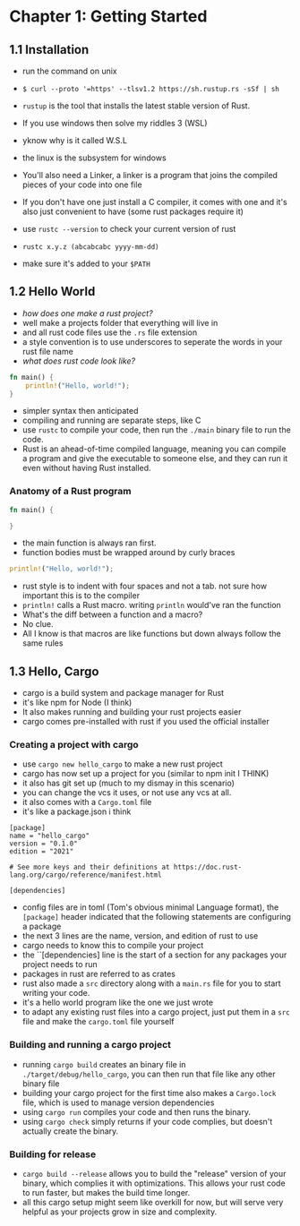 # Chapter 1: Getting Started
## 1.1 Installation

- run the command on unix

- ``$ curl --proto '=https' --tlsv1.2 https://sh.rustup.rs -sSf | sh``

- ``rustup`` is the tool that installs the latest stable version of Rust.
  
- If you use windows then solve my riddles 3 (WSL)
- yknow why is it called W.S.L
- the linux is the subsystem for windows
- You'll also need a Linker, a linker is a program that joins the compiled pieces of your code into one file
- If you don't have one just install a C compiler, it comes with one and it's also just convenient to have (some rust packages require it)
- use ``rustc --version`` to check your current version of rust
- ``rustc x.y.z (abcabcabc yyyy-mm-dd)``
- make sure it's added to your ``$PATH``
  
## 1.2 Hello World
- *how does one make a rust project?*
- well make a projects folder that everything will live in
- and all rust code files use the ``.rs`` file extension
- a style convention is to use underscores to seperate the words in your rust file name
- *what does rust code look like?*
```Rust
fn main() {
    println!("Hello, world!");
}
```
- simpler syntax then anticipated
- compiling and running are separate steps, like C
- use ``rustc`` to compile your code, then run the ``./main`` binary file to run the code.
- Rust is an ahead-of-time compiled language, meaning you can compile a program and give the executable to someone else, and they can run it even without having Rust installed.

### Anatomy of a Rust program 
```Rust
fn main() {

}
```
- the main function is always ran first.
- function bodies must be wrapped around by curly braces
```Rust
println!("Hello, world!");
```
- rust style is to indent with four spaces and not a tab. not sure how important this is to the compiler
- ``println!`` calls a Rust macro. writing ``println`` would've ran the function
- What's the diff between a function and a macro? 
- No clue. 
- All I know is that macros are like functions but down always follow the same rules

## 1.3 Hello, Cargo
- cargo is a build system and package manager for Rust
- it's like npm for Node (I think)
- It also makes running and building your rust projects easier
- cargo comes pre-installed with rust if you used the official installer

### Creating a project with cargo
- use ``cargo new hello_cargo`` to make a new rust project
- cargo has now set up a project for you (similar to npm init I THINK)
- it also has git set up (much to my dismay in this scenario)
- you can change the vcs it uses, or not use any vcs at all.
- it also comes with a ``Cargo.toml`` file
- it's like a package.json i think

```
[package]
name = "hello_cargo"
version = "0.1.0"
edition = "2021"

# See more keys and their definitions at https://doc.rust-lang.org/cargo/reference/manifest.html

[dependencies]
```
- config files are in toml (Tom's obvious minimal Language format),
the ``[package]`` header indicated that the following statements are configuring a package
- the next 3 lines are the name, version, and edition of rust to use 
- cargo needs to know this to compile your project
- the ``[dependencies] line is the start of a section for any packages your project needs to run
- packages in rust are referred to as crates
- rust also made a ``src`` directory along with a ``main.rs`` file for you to start writing your code.
- it's a hello world program like the one we just wrote
- to adapt any existing rust files into a cargo project, just put them in a ``src`` file and make the ``cargo.toml`` file yourself

### Building and running a cargo project
- running ``cargo build`` creates an binary file in ``./target/debug/hello_cargo``, you can then run that file like any other binary file
-  building your cargo project for the first time also makes a ``Cargo.lock`` file, which is used to manage version dependencies
- using ``cargo run`` compiles your code and then runs the binary. 
- using ``cargo check`` simply returns if your code complies, but doesn't actually create the binary.
  
### Building for release
- ``cargo build --release`` allows you to build the "release" version of your binary, which complies it with optimizations. This allows your rust code to run faster, but makes the build time longer.
- all this cargo setup might seem like overkill for now, but will serve very helpful as your projects grow in size and complexity.